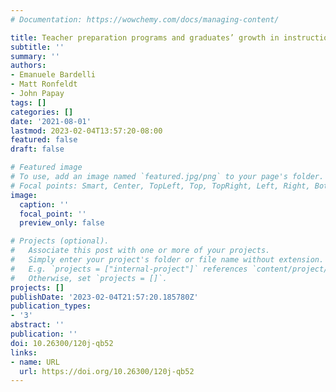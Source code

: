 ```yaml
---
# Documentation: https://wowchemy.com/docs/managing-content/

title: Teacher preparation programs and graduates’ growth in instructional effectiveness
subtitle: ''
summary: ''
authors:
- Emanuele Bardelli
- Matt Ronfeldt
- John Papay
tags: []
categories: []
date: '2021-08-01'
lastmod: 2023-02-04T13:57:20-08:00
featured: false
draft: false

# Featured image
# To use, add an image named `featured.jpg/png` to your page's folder.
# Focal points: Smart, Center, TopLeft, Top, TopRight, Left, Right, BottomLeft, Bottom, BottomRight.
image:
  caption: ''
  focal_point: ''
  preview_only: false

# Projects (optional).
#   Associate this post with one or more of your projects.
#   Simply enter your project's folder or file name without extension.
#   E.g. `projects = ["internal-project"]` references `content/project/deep-learning/index.md`.
#   Otherwise, set `projects = []`.
projects: []
publishDate: '2023-02-04T21:57:20.185780Z'
publication_types:
- '3'
abstract: ''
publication: ''
doi: 10.26300/120j-qb52
links:
- name: URL
  url: https://doi.org/10.26300/120j-qb52
---
```

